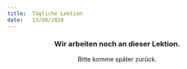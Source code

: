 ```yaml
---
title:  Tägliche Lektion
date:   13/08/2020
---
```


### <center>Wir arbeiten noch an dieser Lektion.</center>
<center>Bitte komme später zurück.</center>